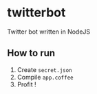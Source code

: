 # twitterbot

Twitter bot written in NodeJS

## How to run
1) Create `secret.json`
2) Compile `app.coffee`
3) Profit !
